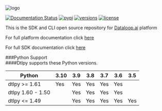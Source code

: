![logo](https://mk0dataloop4fni44fjg.kinstacdn.com/wp-content/uploads/2020/03/logo.svg)

[![Documentation Status](https://readthedocs.org/projects/dtlpy/badge/?version=latest)](https://sdk-docs.dataloop.ai/en/latest/?badge=latest)
[![pypi](https://img.shields.io/pypi/v/dtlpy.svg)](https://pypi.org/project/dtlpy/)
[![versions](https://img.shields.io/pypi/pyversions/dtlpy.svg)](https://github.com/dataloop-ai/dtlpy)
[![license](https://img.shields.io/github/license/dataloop-ai/dtlpy.svg)](https://github.com/dataloop-ai/dtlpy/blob/master/LICENSE)

This is the SDK and CLI open source repository for [Dataloop.ai](https://dataloop.ai/) platform

For full platform documentation click [here](https://dataloop.ai/docs)

For full SDK documentation click [here](https://console.dataloop.ai/sdk-docs/latest)

###Python Support  
####Dtlpy supports these Python versions.

| Python            | 3.10  | 3.9 | 3.8 | 3.7 | 3.6 | 3.5 |
|-------------------|-------|-----|-----|-----|-----|-----|
| dtlpy >= 1.61     | Yes   | Yes | Yes | Yes | Yes |     |
| dtlpy 1.60 - 1.50 |       | Yes | Yes | Yes | Yes |     |
| dtlpy <= 1.49     |       | Yes | Yes | Yes | Yes | Yes |                |       |     |     |     |     |     |